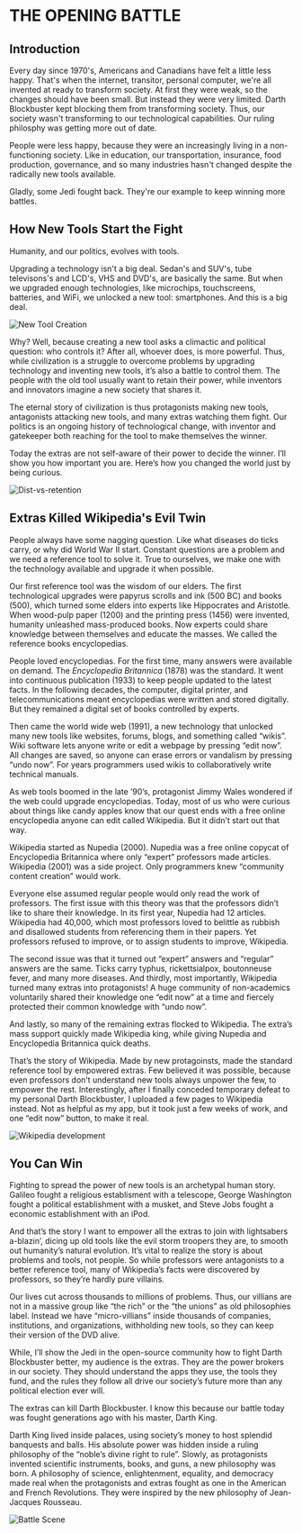 
# THE OPENING BATTLE

## Introduction

Every day since 1970's, Americans and Canadians have felt a little less happy. That's when the internet, transitor, personal computer, we're all invented at ready to transform society. At first they were weak, so the changes should have been small. But instead they were very limited. Darth Blockbuster kept blocking them from transforming society. Thus, our society wasn't transforming to our technological capabilities. Our ruling philosphy was getting more out of date.

People were less happy, because they were an increasingly living in a non-functioning society.  Like in education, our transportation, insurance, food production, governance, and so many industries hasn't changed despite the radically new tools available.

Gladly, some Jedi fought back. They're our example to keep winning more battles.

## How New Tools Start the Fight

Humanity, and our politics, evolves with tools.

Upgrading a technology isn't a big deal. Sedan's and SUV's, tube televisons's and LCD's, VHS and DVD's, are basically the same. But when we upgraded enough technologies, like microchips, touchscreens, batteries, and WiFi, we unlocked a new tool: smartphones. And this is a big deal.

![New Tool Creation](/img\prologue\techvolution-new-tool-creation-pc.png)

Why? Well, because creating a new tool asks a climactic and political  question: who controls it? After all, whoever does, is more powerful. Thus, while civilization is a struggle to overcome problems by upgrading technology and inventing new tools, it’s also a battle to control them. The people with the old tool usually want to retain their power, while inventors and innovators imagine a new society that shares it.

The eternal story of civilization is thus protagonists making new tools, antagonists attacking new tools, and many extras watching them fight. Our politics is an ongoing history of technological change, with inventor and gatekeeper both reaching for the tool to make themselves the winner.

Today the extras are not self-aware of their power to decide the winner. I’ll show you how important you are. Here’s how you changed the world just by being curious.

![Dist-vs-retention](/img\prologue\techvolution-distribution-vs-rentention-2.png)

## Extras Killed Wikipedia's Evil Twin

People always have some nagging question. Like what diseases do ticks carry, or why did World War II start. Constant questions are a problem and we need a reference tool to solve it. True to ourselves, we make one with the technology available and upgrade it when possible.

Our first reference tool was the wisdom of our elders. The first technological upgrades were papyrus scrolls and ink (500 BC) and books (500), which turned some elders into experts like Hippocrates and Aristotle. When wood-pulp paper (1200) and the printing press (1456) were invented, humanity unleashed mass-produced books. Now experts could share knowledge between themselves and educate the masses. We called the reference books encyclopedias.

People loved encyclopedias. For the first time, many answers were available on demand. The _Encyclopedia Britannica_ (1878) was the standard. It went into continuous publication (1933) to keep people updated to the latest facts. In the following decades, the computer, digital printer, and telecommunications meant encyclopedias were written and stored digitally. But they remained a digital set of books controlled by experts.

Then came the world wide web (1991), a new technology that unlocked many new tools like websites, forums, blogs, and something called “wikis”. Wiki software lets anyone write or edit a webpage by pressing “edit now”. All changes are saved, so anyone can erase errors or vandalism by pressing “undo now”. For years programmers used wikis to collaboratively write technical manuals.

As web tools boomed in the late ’90’s, protagonist Jimmy Wales wondered if the web could upgrade encyclopedias. Today, most of us who were curious about things like candy apples know that our quest ends with a free online encyclopedia anyone can edit called Wikipedia. But it didn’t start out that way.

Wikipedia started as Nupedia (2000). Nupedia was a free online copycat of Encyclopedia Britannica where only “expert” professors made articles. Wikipedia (2001) was a side project. Only programmers knew “community content creation” would work.

Everyone else assumed regular people would only read the work of professors. The first issue with this theory was that the professors didn’t like to share their knowledge. In its first year, Nupedia had 12 articles. Wikipedia had 40,000, which most professors loved to belittle as rubbish and disallowed students from referencing them in their papers. Yet professors refused to improve, or to assign students to improve, Wikipedia.

The second issue was that it turned out “expert” answers and “regular” answers are the same. Ticks carry typhus, rickettsialpox, boutonneuse fever, and many more diseases. And thirdly, most importantly, Wikipedia turned many extras into protagonists! A huge community of non-academics voluntarily shared their knowledge one “edit now” at a time and fiercely protected their common knowledge with “undo now”.

And lastly, so many of the remaining extras flocked to Wikipedia. The extra’s mass support quickly made Wikipedia king, while giving Nupedia and Encyclopedia Britannica quick deaths.

That’s the story of Wikipedia. Made by new protagoinsts, made the standard reference tool by empowered extras. Few believed it was possible, because even professors don’t understand new tools always unpower the few, to empower the rest. Interestingly, after I finally conceded temporary defeat to my personal Darth Blockbuster, I uploaded a few pages to Wikipedia instead. Not as helpful as my app, but it took just a few weeks of work, and one “edit now” button, to make it real.

![Wikipedia development](/img\prologue\techvolution-enclyclopedia-book-wiki.png)

## You Can Win

Fighting to spread the power of new tools is an archetypal human story. Galileo fought a religious establisment with a telescope, George Washington fought a political establishment with a musket, and Steve Jobs fought a economic establishment with an iPod.

And that’s the story I want to empower all the extras to join with lightsabers a-blazin’, dicing up old tools like the evil storm troopers they are, to smooth out humanity’s natural evolution. It’s vital to realize the story is about problems and tools, not people. So while professors were antagonists to a better reference tool, many of Wikipedia’s facts were discovered by professors, so they’re hardly pure villains.

Our lives cut across thousands to millions of problems. Thus, our villians are not in a massive group like “the rich” or the “the unions” as old philosophies label. Instead we have “micro-villians” inside thousands of companies, institutions, and organizations, withholding new tools, so they can keep their version of the DVD alive.

While, I’ll show the Jedi in the open-source community how to fight Darth Blockbuster better, my audience is the extras. They are the power brokers in our society. They should understand the apps they use, the tools they fund, and the rules they follow all drive our society’s future more than any political election ever will.

The extras can kill Darth Blockbuster. I know this because our battle today was fought generations ago with his master, Darth King.

Darth King lived inside palaces, using society’s money to host splendid banquests and balls. His absolute power was hidden inside a ruling philosophy of the “noble’s divine right to rule”. Slowly, as protagonists invented scientific instruments, books, and guns, a new philosophy was born. A philosophy of science, enlightenment, equality, and democracy made real when the protagonists and extras fought as one in the American and French Revolutions. They were inspired by the new philosophy of Jean-Jacques Rousseau.

![Battle Scene](/img\prologue\techvolution-battle-scene.png)
